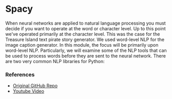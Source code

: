 # Spacy
When neural networks are applied to natural language processing you must decide if you want to operate at the word or character level. Up to this point we've operated primarily at the character level. This was the case for the Treasure Island text pirate story generator. We used word-level NLP for the image caption generator. In this module, the focus will be primarily upon word-level NLP. Particularly, we will examine some of the NLP tools that can be used to process words before they are sent to the neural network. There are two very common NLP libraries for Python:
 
### References
- [Original GitHub Repo](https://github.com/jeffheaton/t81_558_deep_learning/blob/1f16da595603d04ee86e48b134c62e3f2f6603b2/t81_558_class_11_01_spacy.ipynb)
- [Youtube Video](https://www.youtube.com/watch?v=A5BtU9vXzu8&list=PLjy4p-07OYzulelvJ5KVaT2pDlxivl_BN&index=57&ab_channel=JeffHeaton)